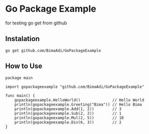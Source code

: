 # Go Package Example
for testing go get from github

## Instalation
`go get github.com/BimaAdi/GoPackageExample`

## How to Use
```
package main

import gopackageexample "github.com/BimaAdi/GoPackageExample"

func main() {
	gopackageexample.HelloWorld()              // Hello World
	println(gopackageexample.Greeting("Bima")) // Hello Bima
	println(gopackageexample.Add(1, 2))        // 3
	println(gopackageexample.Sub(2, 2))        // 1
	println(gopackageexample.Mul(2, 5))        // 10
	println(gopackageexample.Div(6, 3))        // 2
}

```
